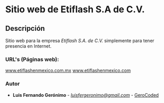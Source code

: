 # Sitio web de Etiflash S.A de C.V.

## Descripción

Sitio web para la empresa _Etiflash S.A. de C.V._ simplemente para tener presencia en Internet.

### URL's (Páginas web):

www.etiflashenmexico.com.mx
www.etiflashenmexico.com

### Autor

* **Luis Fernando Gerónimo** - *luisfergeronimo@gmail.com* - [GeroCoded](https://github.com/GeroCoded)